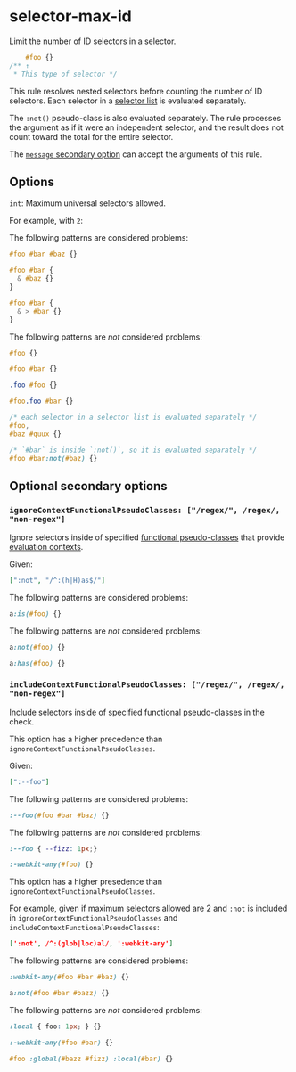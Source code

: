 # selector-max-id

Limit the number of ID selectors in a selector.

<!-- prettier-ignore -->
```css
    #foo {}
/** ↑
 * This type of selector */
```

This rule resolves nested selectors before counting the number of ID selectors. Each selector in a [selector list](https://www.w3.org/TR/selectors4/#selector-list) is evaluated separately.

The `:not()` pseudo-class is also evaluated separately. The rule processes the argument as if it were an independent selector, and the result does not count toward the total for the entire selector.

The [`message` secondary option](../../../docs/user-guide/configure.md#message) can accept the arguments of this rule.

## Options

`int`: Maximum universal selectors allowed.

For example, with `2`:

The following patterns are considered problems:

<!-- prettier-ignore -->
```css
#foo #bar #baz {}
```

<!-- prettier-ignore -->
```css
#foo #bar {
  & #baz {}
}
```

<!-- prettier-ignore -->
```css
#foo #bar {
  & > #bar {}
}
```

The following patterns are _not_ considered problems:

<!-- prettier-ignore -->
```css
#foo {}
```

<!-- prettier-ignore -->
```css
#foo #bar {}
```

<!-- prettier-ignore -->
```css
.foo #foo {}
```

<!-- prettier-ignore -->
```css
#foo.foo #bar {}
```

<!-- prettier-ignore -->
```css
/* each selector in a selector list is evaluated separately */
#foo,
#baz #quux {}
```

<!-- prettier-ignore -->
```css
/* `#bar` is inside `:not()`, so it is evaluated separately */
#foo #bar:not(#baz) {}
```

## Optional secondary options

### `ignoreContextFunctionalPseudoClasses: ["/regex/", /regex/, "non-regex"]`

Ignore selectors inside of specified [functional pseudo-classes](https://drafts.csswg.org/selectors-4/#pseudo-classes) that provide [evaluation contexts](https://drafts.csswg.org/selectors-4/#specificity-rules).

Given:

```json
[":not", "/^:(h|H)as$/"]
```

The following patterns are considered problems:

<!-- prettier-ignore -->
```css
a:is(#foo) {}
```

The following patterns are _not_ considered problems:

<!-- prettier-ignore -->
```css
a:not(#foo) {}
```

<!-- prettier-ignore -->
```css
a:has(#foo) {}
```

### `includeContextFunctionalPseudoClasses: ["/regex/", /regex/, "non-regex"]`

Include selectors inside of specified functional pseudo-classes in the check.

This option has a higher precedence than `ignoreContextFunctionalPseudoClasses`.

Given:

```json
[":--foo"]
```

The following patterns are considered problems:

<!-- prettier-ignore -->
```css
:--foo(#foo #bar #baz) {}
```

The following patterns are _not_ considered problems:

<!-- prettier-ignore -->
```css
:--foo { --fizz: 1px;}
```

<!-- prettier-ignore -->
```css
:-webkit-any(#foo) {}
```

This option has a higher presedence than `ignoreContextFunctionalPseudoClasses`.

For example, given if maximum selectors allowed are 2 and `:not` is included in `ignoreContextFunctionalPseudoClasses` and `includeContextFunctionalPseudoClasses`:

```json
[':not', /^:(glob|loc)al/, ':webkit-any']
```

The following patterns are considered problems:

<!-- prettier-ignore -->
```css
:webkit-any(#foo #bar #baz) {}
```

<!-- prettier-ignore -->
```css
a:not(#foo #bar #bazz) {}
```

The following patterns are _not_ considered problems:

<!-- prettier-ignore -->
```css
:local { foo: 1px; } {}
```

<!-- prettier-ignore -->
```css
:-webkit-any(#foo #bar) {}
```

<!-- prettier-ignore -->
```css
#foo :global(#bazz #fizz) :local(#bar) {}
```
